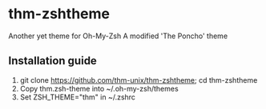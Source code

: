 # thm-zshtheme
Another yet theme for Oh-My-Zsh
A modified 'The Poncho' theme

## Installation guide
1) git clone https://github.com/thm-unix/thm-zshtheme; cd thm-zshtheme
2) Copy thm.zsh-theme into ~/.oh-my-zsh/themes
3) Set ZSH_THEME="thm" in ~/.zshrc
